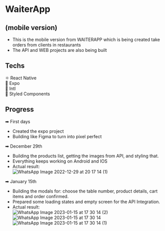 # WaiterApp
## (mobile version)

- This is the mobile version from WAITERAPP which is being created take orders from clients in restaurants
- The API and WEB projects are also being built

## Techs
⚛ React Native<br/>
📱 Expo<br/>
🔧 Intl<br/>
🎨 Styled Components<br/>

## Progress
➡ First days
  - Created the expo project
  - Building like Figma to turn into pixel perfect

➡ December 29th
  - Building the products list, getting the images from API, and styling that.
  - Everything keeps working on Android and IOS
  - Actual result: <br />
  ![WhatsApp Image 2022-12-29 at 20 17 14 (1)](https://user-images.githubusercontent.com/55142445/210020445-4e831b25-a167-4bb2-931d-ea19c9e0074f.jpeg)

➡ January 15th
  - Building the modals for: choose the table number, product details, cart items and order confirmed.
  - Prepared some loading states and empty screen for the API Integration.
  - Actual result: <br />
  ![WhatsApp Image 2023-01-15 at 17 30 14 (2)](https://user-images.githubusercontent.com/55142445/212565730-5ffb18df-0ca5-4f27-9c9d-44ea30ee2e0e.jpeg)
  ![WhatsApp Image 2023-01-15 at 17 30 14](https://user-images.githubusercontent.com/55142445/212565731-62bd5efe-afe6-4832-a218-fd401420d7b7.jpeg)
  ![WhatsApp Image 2023-01-15 at 17 30 14 (1)](https://user-images.githubusercontent.com/55142445/212565732-d702eec8-8788-4282-b634-58f11bd1526d.jpeg)

